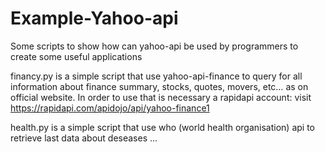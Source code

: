 # Example-Yahoo-api

Some scripts to show how can yahoo-api be used by programmers to create some useful applications

financy.py is a simple script that use yahoo-api-finance to query for all information about finance summary, stocks, quotes, movers, etc… as on official website.
In order to use that is necessary a rapidapi account: visit https://rapidapi.com/apidojo/api/yahoo-finance1

health.py is a simple script that use who (world health organisation) api to retrieve last data about deseases ...
